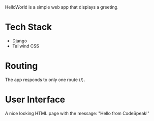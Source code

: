 HelloWorld is a simple web app that displays a greeting.

# Tech Stack

- Django
- Tailwind CSS

# Routing

The app responds to only one route (/).

# User Interface

A nice looking HTML page with the message: "Hello from CodeSpeak!"